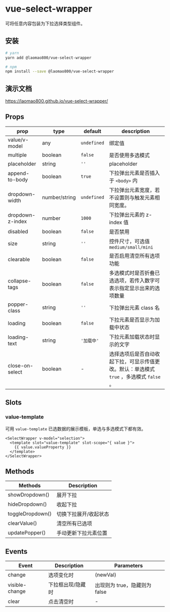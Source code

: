 # vue-select-wrapper

可将任意内容包装为下拉选择类型组件。

## 安装

```bash
# yarn
yarn add @laomao800/vue-select-wrapper

# npm
npm install --save @laomao800/vue-select-wrapper
```

## 演示文档

<https://laomao800.github.io/vue-select-wrapper/>

## Props

| prop             | type          | default     | description                                                                             |
| ---------------- | ------------- | ----------- | --------------------------------------------------------------------------------------- |
| value/v-model    | any           | `undefined` | 绑定值                                                                                  |
| multiple         | boolean       | `false`     | 是否使用多选模式                                                                        |
| placeholder      | string        | `''`        | placeholder                                                                             |
| append-to-body   | boolean       | `true`      | 下拉弹出元素是否插入于 `<body>` 内                                                      |
| dropdown-width   | number/string | `undefined` | 下拉弹出元素宽度，若不设置则与触发元素相同宽度。                                        |
| dropdown-z-index | number        | `1000`      | 下拉弹出元素的 z-index 值                                                               |
| disabled         | boolean       | `false`     | 是否禁用                                                                                |
| size             | string        | `''`        | 控件尺寸，可选值 `medium/small/mini`                                                    |
| clearable        | boolean       | `false`     | 是否启用清空所有选项功能                                                                |
| collapse-tags    | boolean       | `false`     | 多选模式时是否折叠已选选项，若传入数字可表示指定显示出来的选项数量                      |
| popper-class     | string        | `''`        | 下拉弹出元素 class 名                                                                   |
| loading          | boolean       | `false`     | 下拉元素是否显示为加载中状态                                                            |
| loading-text     | string        | `'加载中'`  | 下拉元素加载状态时显示的文字                                                            |
| close-on-select  | boolean       | -           | 选择选项后是否自动收起下拉，可显示传值更改。默认：单选模式 `true` ，多选模式 `false` 。 |

## Slots

### value-template

可用 `value-template` 已选数据的展示模板，单选与多选模式下都有效。

```vue
<SelectWrapper v-model="selection">
  <template slot="value-template" slot-scope="{ value }">
    {{ value.valueProperty }}
  </template>
</SelectWrapper>
```

## Methods

| Methods          | Description           |
| ---------------- | --------------------- |
| showDropdown()   | 展开下拉              |
| hideDropdown()   | 收起下拉              |
| toggleDropdown() | 切换下拉展开/收起状态 |
| clearValue()     | 清空所有已选项        |
| updatePopper()   | 手动更新下拉元素位置  |

## Events

| Event          | Description       | Parameters                    |
| -------------- | ----------------- | ----------------------------- |
| change         | 选项变化时        | (newVal)                      |
| visible-change | 下拉框出现/隐藏时 | 出现则为 true，隐藏则为 false |
| clear          | 点击清空时        | -                             |
